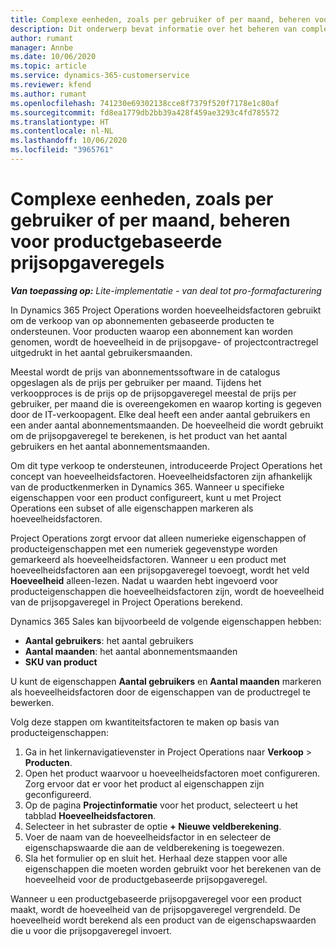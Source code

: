 ```yaml
---
title: Complexe eenheden, zoals per gebruiker of per maand, beheren voor productgebaseerde prijsopgaveregels
description: Dit onderwerp bevat informatie over het beheren van complexe eenheden voor productgebaseerde prijsopgaveregels.
author: rumant
manager: Annbe
ms.date: 10/06/2020
ms.topic: article
ms.service: dynamics-365-customerservice
ms.reviewer: kfend
ms.author: rumant
ms.openlocfilehash: 741230e69302138cce8f7379f520f7178e1c80af
ms.sourcegitcommit: fd8ea1779db2bb39a428f459ae3293c4fd785572
ms.translationtype: HT
ms.contentlocale: nl-NL
ms.lasthandoff: 10/06/2020
ms.locfileid: "3965761"
---
```

# <a name="managing-complex-units-such-as-per-user-per-month-for-product-based-quote-lines"></a>Complexe eenheden, zoals per gebruiker of per maand, beheren voor productgebaseerde prijsopgaveregels

_**Van toepassing op:** Lite-implementatie - van deal tot pro-formafacturering_

In Dynamics 365 Project Operations worden hoeveelheidsfactoren gebruikt om de verkoop van op abonnementen gebaseerde producten te ondersteunen. Voor producten waarop een abonnement kan worden genomen, wordt de hoeveelheid in de prijsopgave- of projectcontractregel uitgedrukt in het aantal gebruikersmaanden.

Meestal wordt de prijs van abonnementssoftware in de catalogus opgeslagen als de prijs per gebruiker per maand. Tijdens het verkoopproces is de prijs op de prijsopgaveregel meestal de prijs per gebruiker, per maand die is overeengekomen en waarop korting is gegeven door de IT-verkoopagent. Elke deal heeft een ander aantal gebruikers en een ander aantal abonnementsmaanden. De hoeveelheid die wordt gebruikt om de prijsopgaveregel te berekenen, is het product van het aantal gebruikers en het aantal abonnementsmaanden.

Om dit type verkoop te ondersteunen, introduceerde Project Operations het concept van hoeveelheidsfactoren. Hoeveelheidsfactoren zijn afhankelijk van de productkenmerken in Dynamics 365. Wanneer u specifieke eigenschappen voor een product configureert, kunt u met Project Operations een subset of alle eigenschappen markeren als hoeveelheidsfactoren.

Project Operations zorgt ervoor dat alleen numerieke eigenschappen of producteigenschappen met een numeriek gegevenstype worden gemarkeerd als hoeveelheidsfactoren. Wanneer u een product met hoeveelheidsfactoren aan een prijsopgaveregel toevoegt, wordt het veld **Hoeveelheid** alleen-lezen. Nadat u waarden hebt ingevoerd voor producteigenschappen die hoeveelheidsfactoren zijn, wordt de hoeveelheid van de prijsopgaveregel in Project Operations berekend.

Dynamics 365 Sales kan bijvoorbeeld de volgende eigenschappen hebben:

- **Aantal gebruikers**: het aantal gebruikers
- **Aantal maanden**: het aantal abonnementsmaanden
- **SKU van product**

U kunt de eigenschappen **Aantal gebruikers** en **Aantal maanden** markeren als hoeveelheidsfactoren door de eigenschappen van de productregel te bewerken.

Volg deze stappen om kwantiteitsfactoren te maken op basis van producteigenschappen:

1. Ga in het linkernavigatievenster in Project Operations naar **Verkoop** > **Producten**.
2. Open het product waarvoor u hoeveelheidsfactoren moet configureren. Zorg ervoor dat er voor het product al eigenschappen zijn geconfigureerd.
3. Op de pagina **Projectinformatie** voor het product, selecteert u het tabblad **Hoeveelheidsfactoren**.
4. Selecteer in het subraster de optie **+ Nieuwe veldberekening**.
5. Voer de naam van de hoeveelheidsfactor in en selecteer de eigenschapswaarde die aan de veldberekening is toegewezen.
6. Sla het formulier op en sluit het. Herhaal deze stappen voor alle eigenschappen die moeten worden gebruikt voor het berekenen van de hoeveelheid voor de productgebaseerde prijsopgaveregel.

Wanneer u een productgebaseerde prijsopgaveregel voor een product maakt, wordt de hoeveelheid van de prijsopgaveregel vergrendeld. De hoeveelheid wordt berekend als een product van de eigenschapswaarden die u voor die prijsopgaveregel invoert.
